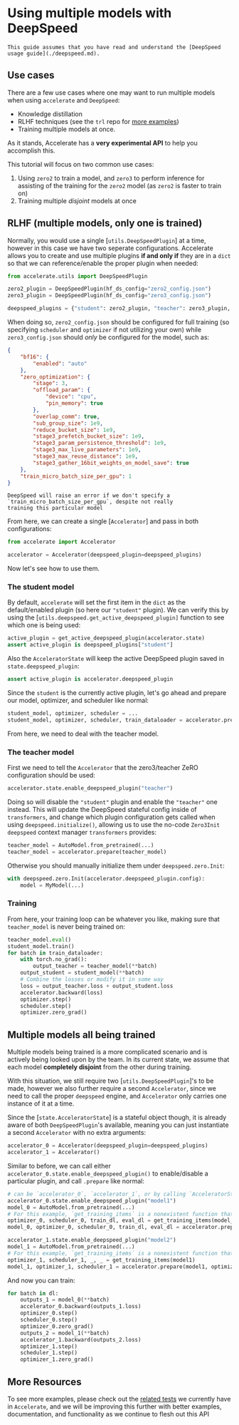<!--Copyright 2024 The HuggingFace Team. All rights reserved.

Licensed under the Apache License, Version 2.0 (the "License"); you may not use this file except in compliance with
the License. You may obtain a copy of the License at

http://www.apache.org/licenses/LICENSE-2.0

Unless required by applicable law or agreed to in writing, software distributed under the License is distributed on
an "AS IS" BASIS, WITHOUT WARRANTIES OR CONDITIONS OF ANY KIND, either express or implied. See the License for the
specific language governing permissions and limitations under the License.

⚠️ Note that this file is in Markdown but contains specific syntax for our doc-builder (similar to MDX) that may not be
rendered properly in your Markdown viewer.
-->

# Using multiple models with DeepSpeed

<Tip warning={true}>

    This guide assumes that you have read and understand the [DeepSpeed usage guide](./deepspeed.md).

</Tip>

## Use cases

There are a few use cases where one may want to run multiple models when using `accelerate` and `DeepSpeed`:

* Knowledge distillation
* RLHF techniques (see the `trl` repo for [more examples](https://github.com/huggingface/trl))
* Training multiple models at once.

As it stands, Accelerate has a **very experimental API** to help you accomplish this. 

This tutorial will focus on two common use cases:
1. Using `zero2` to train a model, and `zero3` to perform inference for assisting of the training for the `zero2` model (as `zero2` is faster to train on)
2. Training multiple *disjoint* models at once

## RLHF (multiple models, only one is trained)

Normally, you would use a single [`utils.DeepSpeedPlugin`] at a time, however in this case we have two seperate configurations. Accelerate allows you to create and use multiple plugins **if and only if** they are in a `dict` so that we can reference/enable the proper plugin when needed:

```python
from accelerate.utils import DeepSpeedPlugin

zero2_plugin = DeepSpeedPlugin(hf_ds_config="zero2_config.json")
zero3_plugin = DeepSpeedPlugin(hf_ds_config="zero3_config.json")

deepspeed_plugins = {"student": zero2_plugin, "teacher": zero3_plugin, }
```

When doing so,  `zero2_config.json` should be configured for full training (so specifying `scheduler` and `optimizer` if not utilizing your own) while `zero3_config.json` should *only* be configured for the model,
such as:

```json
{
    "bf16": {
        "enabled": "auto"
    },
    "zero_optimization": {
        "stage": 3,
        "offload_param": {
            "device": "cpu",
            "pin_memory": true
        },
        "overlap_comm": true,
        "sub_group_size": 1e9,
        "reduce_bucket_size": 1e9,
        "stage3_prefetch_bucket_size": 1e9,
        "stage3_param_persistence_threshold": 1e9,
        "stage3_max_live_parameters": 1e9,
        "stage3_max_reuse_distance": 1e9,
        "stage3_gather_16bit_weights_on_model_save": true
    },
    "train_micro_batch_size_per_gpu": 1
}
```

<Tip>

    DeepSpeed will raise an error if we don't specify a `train_micro_batch_size_per_gpu`, despite not really 
    training this particular model

</Tip>

From here, we can create a single [`Accelerator`] and pass in both configurations:

```python
from accelerate import Accelerator

accelerator = Accelerator(deepspeed_plugin=deepspeed_plugins)
```

Now let's see how to use them.

### The student model

By default, `accelerate` will set the first item in the `dict` as the default/enabled plugin (so here our `"student"` plugin). We can verify this by using the [`utils.deepspeed.get_active_deepspeed_plugin]` function to see which one is being used:

```python
active_plugin = get_active_deepspeed_plugin(accelerator.state)
assert active_plugin is deepspeed_plugins["student"]
```

Also the `AcceleratorState` will keep the active DeepSpeed plugin saved in `state.deepspeed_plugin`:
```python
assert active_plugin is accelerator.deepspeed_plugin
```

Since the `student` is the currently active plugin, let's go ahead and prepare our model, optimizer, and scheduler like normal:

```python
student_model, optimizer, scheduler = ...
student_model, optimizer, scheduler, train_dataloader = accelerator.prepare(student_model, optimizer, scheduler, train_dataloader)
```

From here, we need to deal with the teacher model.

### The teacher model

First we need to tell the `Accelerator` that the zero3/teacher ZeRO configuration should be used:

```python
accelerator.state.enable_deepspeed_plugin("teacher")
```

Doing so will disable the `"student"` plugin and enable the `"teacher"` one instead. This will update the
DeepSpeed stateful config inside of `transformers`, and change which plugin configuration gets called when using
`deepspeed.initialize()`, allowing us to use the no-code `Zero3Init` `deepspeed` context manager `transformers` provides:

```python
teacher_model = AutoModel.from_pretrained(...)
teacher_model = accelerator.prepare(teacher_model)
```

Otherwise you should manually initialize them under `deepspeed.zero.Init`:
```python
with deepspeed.zero.Init(accelerator.deepspeed_plugin.config):
    model = MyModel(...)
```

### Training

From here, your training loop can be whatever you like, making sure that `teacher_model` is never being trained on:

```python
teacher_model.eval()
student_model.train()
for batch in train_dataloader:
    with torch.no_grad():
        output_teacher = teacher_model(**batch)
    output_student = student_model(**batch)
    # Combine the losses or modify it in some way
    loss = output_teacher.loss + output_student.loss
    accelerator.backward(loss)
    optimizer.step()
    scheduler.step()
    optimizer.zero_grad()
```

## Multiple models all being trained

Multiple models being trained is a more complicated scenario and is actively being looked upon by the team.
In its current state, we assume that each model **completely disjoint** from the other during training.

With this situation, we still require two [`utils.DeepSpeedPlugin`]'s to be made, however we also further
require a second `Accelerator`, since we need to call the proper `deepspeed` engine, and `Accelerator` only
carries one instance of it at a time.

Since the [`state.AcceleratorState`] is a stateful object though, it is already aware of both `DeepSpeedPlugin`'s available,
meaning you can just instantiate a second `Accelerator` with no extra arguments:

```python
accelerator_0 = Accelerator(deepspeed_plugin=deepspeed_plugins)
accelerator_1 = Accelerator()
```

Similar to before, we can call either `accelerator_0.state.enable_deepspeed_plugin()` to enable/disable
a particular plugin, and call `.prepare` like normal:

```python
# can be `accelerator_0`, `accelerator_1`, or by calling `AcceleratorState().enable_deepspeed_plugin(...)`
accelerator_0.state.enable_deepspeed_plugin("model1")
model_0 = AutoModel.from_pretrained(...)
# For this example, `get_training_items` is a nonexistent function that gets the setup we need for training
optimizer_0, scheduler_0, train_dl, eval_dl = get_training_items(model_0)
model_0, optimizer_0, scheduler_0, train_dl, eval_dl = accelerator.prepare(model_0, optimizer_0, scheduler_0, train_dl, eval_dl)

accelerator_1.state.enable_deepspeed_plugin("model2")
model_1 = AutoModel.from_pretrained(...)
# For this example, `get_training_items` is a nonexistent function that gets the setup we need for training
optimizer_1, scheduler_1, _, _ = get_training_items(model1)
model_1, optimizer_1, scheduler_1 = accelerator.prepare(model1, optimizer1, scheduler1)
```

And now you can train:

```python
for batch in dl:
    outputs_1 = model_0(**batch)
    accelerator_0.backward(outputs_1.loss)
    optimizer_0.step()
    scheduler_0.step()
    optimizer_0.zero_grad()
    outputs_2 = model_1(**batch)
    accelerator_1.backward(outputs_2.loss)
    optimizer_1.step()
    scheduler_1.step()
    optimizer_1.zero_grad()
```

## More Resources

To see more examples, please check out the [related tests](https://github.com/huggingface/accelerate/blob/main/src/accelerate/test_utils/scripts/external_deps/test_ds_multiple_model.py) we currently have in `Accelerate`, and we will be improving this further
with better examples, documentation, and functionality as we continue to flesh out this API
